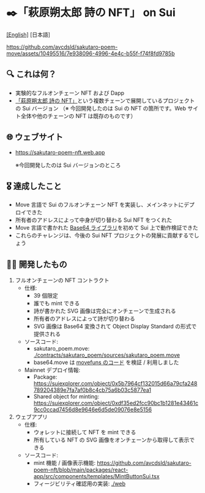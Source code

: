 # ✒️「萩原朔太郎 詩の NFT」 on Sui

[\[English\]](./README.md) [日本語]

https://github.com/avcdsld/sakutaro-poem-move/assets/10495516/7e938096-4996-4e4c-b55f-f74f8fd9785b

## 🔍 これは何？

- 実験的なフルオンチェーン NFT および Dapp
- [「萩原朔太郎 詩の NFT」](https://sakutaro-poem-nft.web.app/en)という複数チェーンで展開しているプロジェクトの Sui バージョン （※ 今回開発したのは Sui の NFT の箇所です。Web サイト全体や他のチェーンの NFT は既存のものです）

## 🌐 ウェブサイト

- https://sakutaro-poem-nft.web.app

  ※今回開発したのは Sui バージョンのところ

## 🎖️ 達成したこと

- Move 言語で Sui のフルオンチェーン NFT を実装し、メインネットにデプロイできた
- 所有者のアドレスによって中身が切り替わる Sui NFT をつくれた
- Move 言語で書かれた [Base64 ライブラリ](https://github.com/movefuns/movefuns/blob/07ff5e27babcc9ffcb8dfd1db446a086ad116cb9/stdlib/sources/base64.move)を初めて Sui 上で動作検証できた
- これらのチャレンジは、今後の Sui NFT プロジェクトの発展に貢献するでしょう

## 👨‍💻 開発したもの

1. フルオンチェーンの NFT コントラクト
    - 仕様:
        - 39 個限定
        - 誰でも mint できる
        - 詩が書かれた SVG 画像は完全にオンチェーンで生成される
        - 所有者のアドレスによって詩が切り替わる
        - SVG 画像は Base64 変換されて Object Display Standard の形式で提供される
    - ソースコード:
        - sakutaro_poem.move: [./contracts/sakutaro_poem/sources/sakutaro_poem.move](./contracts/sakutaro_poem/sources/sakutaro_poem.move)
        - base64.move は [movefuns のコード](https://github.com/movefuns/movefuns/blob/07ff5e27babcc9ffcb8dfd1db446a086ad116cb9/stdlib/sources/base64.move) を検証 / 利用しました
    - Mainnet デプロイ情報:
        - Package: https://suiexplorer.com/object/0x5b7964cf132015d66a79cfa248789204389e7fa7af0b8c4cb75a6b03c5877ea1
        - Shared object for minting: https://suiexplorer.com/object/0xdf35ed2fcc90bc1b1281e43461c9cc0ccad7456d8e9646e6d5de09076e8e5156
2. ウェブアプリ
    - 仕様:
        - ウォレットに接続して NFT を mint できる
        - 所有している NFT の SVG 画像をオンチェーンから取得して表示できる
    - ソースコード:
        - mint 機能 / 画像表示機能: https://github.com/avcdsld/sakutaro-poem-nft/blob/main/packages/react-app/src/components/templates/MintButtonSui.tsx
        - フィージビリティ確認用の実装: [./web](./web)
